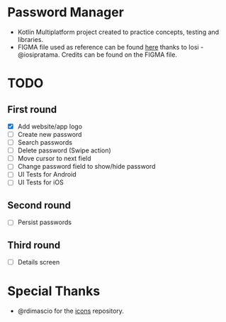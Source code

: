 # Password Manager
- Kotlin Multiplatform project created to practice concepts, testing and libraries.
- FIGMA file used as reference can be found [here](https://www.figma.com/design/pdphfwjaZfalVfnk5Nnl59/Password-Manager-iOS-App-UI---Figma-Template-(Community)?node-id=1-2240&t=iE0Wj8TiRnFTzOzd-0) thanks to Iosi - @iosipratama. Credits can be found on the FIGMA file.

# TODO
## First round
- [x] Add website/app logo
- [ ] Create new password
- [ ] Search passwords
- [ ] Delete password (Swipe action)
- [ ] Move cursor to next field
- [ ] Change password field to show/hide password
- [ ] UI Tests for Android
- [ ] UI Tests for iOS

## Second round
- [ ] Persist passwords

## Third round
- [ ] Details screen

# Special Thanks
- @rdimascio for the [icons](https://github.com/rdimascio/icons) repository.